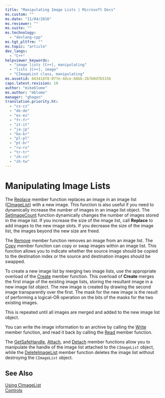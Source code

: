 ```yaml
---
title: "Manipulating Image Lists | Microsoft Docs"
ms.custom: ""
ms.date: "11/04/2016"
ms.reviewer: ""
ms.suite: ""
ms.technology: 
  - "devlang-cpp"
ms.tgt_pltfrm: ""
ms.topic: "article"
dev_langs: 
  - "C++"
helpviewer_keywords: 
  - "image lists [C++], manipulating"
  - "lists [C++], image"
  - "CImageList class, manipulating"
ms.assetid: 043418f8-077e-4dce-b8bb-2b7b0d7b5156
caps.latest.revision: 10
author: "mikeblome"
ms.author: "mblome"
manager: "ghogen"
translation.priority.ht: 
  - "cs-cz"
  - "de-de"
  - "es-es"
  - "fr-fr"
  - "it-it"
  - "ja-jp"
  - "ko-kr"
  - "pl-pl"
  - "pt-br"
  - "ru-ru"
  - "tr-tr"
  - "zh-cn"
  - "zh-tw"
---
```

# Manipulating Image Lists
The [Replace](../mfc/reference/cimagelist-class.md#cimagelist__replace) member function replaces an image in an image list ([CImageList](../mfc/reference/cimagelist-class.md)) with a new image. This function is also useful if you need to dynamically increase the number of images in an image list object. The [SetImageCount](../mfc/reference/cimagelist-class.md#cimagelist__setimagecount) function dynamically changes the number of images stored in the image list. If you increase the size of the image list, call **Replace** to add images to the new image slots. If you decrease the size of the image list, the images beyond the new size are freed.  
  
 The [Remove](../mfc/reference/cimagelist-class.md#cimagelist__remove) member function removes an image from an image list. The [Copy](../mfc/reference/cimagelist-class.md#cimagelist__copy) member function can copy or swap images within an image list. This function allows you to indicate whether the source image should be copied to the destination index or the source and destination images should be swapped.  
  
 To create a new image list by merging two image lists, use the appropriate overload of the [Create](../mfc/reference/cimagelist-class.md#cimagelist__create) member function. This overload of **Create** merges the first image of the existing image lists, storing the resultant image in a new image list object. The new image is created by drawing the second image transparently over the first. The mask for the new image is the result of performing a logical-OR operation on the bits of the masks for the two existing images.  
  
 This is repeated until all images are merged and added to the new image list object.  
  
 You can write the image information to an archive by calling the [Write](../mfc/reference/cimagelist-class.md#cimagelist__write) member function, and read it back by calling the [Read](../mfc/reference/cimagelist-class.md#cimagelist__read) member function.  
  
 The [GetSafeHandle](../mfc/reference/cimagelist-class.md#cimagelist__getsafehandle), [Attach](../mfc/reference/cimagelist-class.md#cimagelist__attach), and [Detach](../mfc/reference/cimagelist-class.md#cimagelist__detach) member functions allow you to manipulate the handle of the image list attached to the `CImageList` object, while the [DeleteImageList](../mfc/reference/cimagelist-class.md#cimagelist__deleteimagelist) member function deletes the image list without destroying the `CImageList` object.  
  
## See Also  
 [Using CImageList](../mfc/using-cimagelist.md)   
 [Controls](../mfc/controls-mfc.md)

